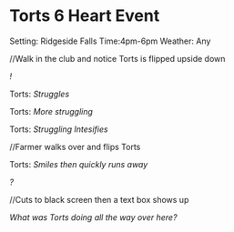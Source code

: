 # Torts 6 Heart Event
Setting: Ridgeside Falls
Time:4pm-6pm
Weather: Any

//Walk in the club and notice Torts is flipped upside down

*!*

Torts: *Struggles*

Torts: *More struggling*

Torts: *Struggling Intesifies*

//Farmer walks over and flips Torts

Torts: *Smiles then quickly runs away*

*?*

//Cuts to black screen then a text box shows up

*What was Torts doing all the way over here?*
